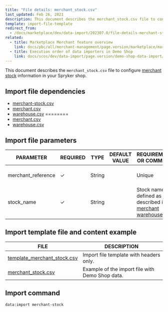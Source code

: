 ```yaml
---
title: "File details: merchant_stock.csv"
last_updated: Feb 26, 2021
description: This document describes the merchant_stock.csv file to configure merchant stock information in your Spryker shop.
template: import-file-template
redirect_from:
  - /docs/marketplace/dev/data-import/202307.0/file-details-merchant-stock.csv.html
related:
  - title: Marketplace Merchant feature overview
    link: docs/pbc/all/merchant-management/page.version/marketplace/marketplace-merchant-feature-overview/marketplace-merchant-feature-overview.html
  - title: Execution order of data importers in Demo Shop
    link: docs/scos/dev/data-import/page.version/demo-shop-data-import/execution-order-of-data-importers-in-demo-shop.html
---
```


This document describes the `merchant_stock.csv` file to configure [merchant stock](/docs/pbc/all/warehouse-management-system/{{site.version}}/marketplace/install-features/install-the-marketplace-inventory-management-feature.html) information in your Spryker shop.


## Import file dependencies

- [merchant-stock.csv](/docs/pbc/all/warehouse-management-system/{{page.version}}/marketplace/import-data/file-details-merchant-stock.csv.html)
- [merchant.csv](/docs/marketplace/dev/data-import/{{site.version}}/file-details-merchant.csv.html)
- [warehouse.csv](/docs/pbc/all/warehouse-management-system/{{page.version}}/base-shop/import-and-export-data/file-details-warehouse.csv.html)
========
- [merchant.csv](/docs/pbc/all/merchant-management/{{site.version}}/marketplace/import-data/file-details-merchant.csv.html)
- [warehouse.csv](/docs/pbc/all/warehouse-management-system/{{page.version}}/import-and-export-data/file-details-warehouse.csv.html)

## Import file parameters


| PARAMETER    | REQUIRED | TYPE | DEFAULT VALUE | REQUIREMENTS OR COMMENTS  | DESCRIPTION      |
| ------------- | -------- | ------ | ------------- | --------------------------------- | ----------------- |
| merchant_reference | &check;             | String   |                   | Unique                                                       | Identifier of the merchant in the system. |
| stock_name         | &check;             | String   |                   | Stock name is defined as described in [merchant warehouse](/docs/pbc/all/warehouse-management-system/{{site.version}}/marketplace/install-features/install-the-marketplace-inventory-management-feature.html). | Name of the stock.                        |


## Import template file and content example

| FILE  | DESCRIPTION    |
| --------------------- | --------------------- |
| [template_merchant_stock.csv](https://spryker.s3.eu-central-1.amazonaws.com/docs/Developer+Guide/Back-End/Data+Manipulation/Data+Ingestion/Data+Import/Data+Import+Categories/Marketplace+setup/template_merchant_stock.csv) | Import file template with headers only.         |
| [merchant_stock.csv](https://spryker.s3.eu-central-1.amazonaws.com/docs/Developer+Guide/Back-End/Data+Manipulation/Data+Ingestion/Data+Import/Data+Import+Categories/Marketplace+setup/merchant_stock.csv) | Example of the import file with Demo Shop data. |

## Import command

```bash
data:import merchant-stock
```

